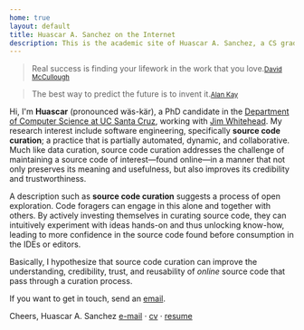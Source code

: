 ```yaml
---
home: true
layout: default
title: Huascar A. Sanchez on the Internet
description: This is the academic site of Huascar A. Sanchez, a CS graduate student part of SIL at UC Santa Cruz..
---
```


<blockquote id="leadquote"><span class="quote">Real success is finding your lifework in the work that you love.</span><small class='author'><a href='http://en.wikipedia.org/wiki/David_McCullough'>David McCullough</a></small></blockquote>

<blockquote id="followquote"><span class="quote">The best way to predict the future is to invent it.</span><small class='author'><a href='http://en.wikiquote.org/wiki/Alan_Kay'>Alan Kay</a></small></blockquote>


Hi, I'm **Huascar** (pronounced wäs-kär), a PhD candidate in the [Department of Computer Science at
UC Santa Cruz](http://cs.soe.ucsc.edu/), working with [Jim Whitehead](http://users.soe.ucsc.edu/~ejw/).
My research interest include software engineering, specifically **source code curation**; a practice
that is partially automated, dynamic, and collaborative. Much like data curation, source code curation addresses the challenge of maintaining a source code of interest&mdash;found online&mdash;in a manner that not only preserves its meaning and usefulness, but also improves its credibility and trustworthiness.

A description such as **source code curation** suggests a process of open exploration. Code foragers
can engage in this alone and together with others. By actively investing themselves in curating
source code, they can intuitively experiment with ideas hands-on and thus unlocking know-how,
leading to more confidence in the source code found before consumption in the IDEs or editors.

Basically, I hypothesize that source code curation can improve the understanding, credibility,
trust, and reusability of *online* source code that pass through a curation process.

If you want to get in touch, send an [email](mailto:hsanchez@cs.ucsc.edu).

Cheers,
Huascar A. Sanchez
[e-mail](mailto:hsanchez@cs.ucsc.edu)&nbsp;·&nbsp;[cv](./static/huascarsanchez.cv.pdf)&nbsp;·&nbsp;[resume](./static/huascarsanchez.resume.pdf)